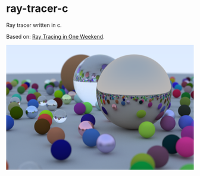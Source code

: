 # ray-tracer-c
Ray tracer written in c.

Based on: [Ray Tracing in One Weekend](https://raytracing.github.io/books/RayTracingInOneWeekend.html).

![example](./example/image.png)
